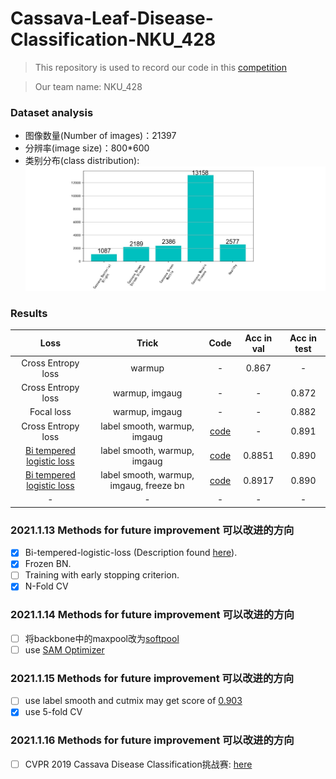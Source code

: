 # Cassava-Leaf-Disease-Classification-NKU_428
>This repository is used to record our code in this [competition](https://www.kaggle.com/c/cassava-leaf-disease-classification/overview)

> Our team name: NKU_428

### Dataset analysis
* 图像数量(Number of images)：21397
* 分辨率(image size)：800*600
* 类别分布(class distribution):
![dataset](https://github.com/nku-shengzheliu/Cassava-Leaf-Disease-Classification/blob/master/dataset.PNG)


### Results
| Loss | Trick | Code | Acc in val | Acc in test|
| :------: | :------: | :------: | :------: | :------: |
| Cross Entropy loss | warmup | - | 0.867 | - |
| Cross Entropy loss | warmup, imgaug | - | - | 0.872 |
| Focal loss | warmup, imgaug | - | - | 0.882 |
| Cross Entropy loss |label smooth, warmup, imgaug |[code](https://github.com/nku-shengzheliu/Cassava-Leaf-Disease-Classification/blob/master/train.py) | - | 0.891 |
| [Bi tempered logistic loss](https://ai.googleblog.com/2019/08/bi-tempered-logistic-loss-for-training.html)  |label smooth, warmup, imgaug| [code](https://github.com/nku-shengzheliu/Cassava-Leaf-Disease-Classification/blob/master/train_bi_temp_loss.py) | 0.8851 |0.890|
| [Bi tempered logistic loss](https://ai.googleblog.com/2019/08/bi-tempered-logistic-loss-for-training.html)  |label smooth, warmup, imgaug, freeze bn| [code](https://github.com/nku-shengzheliu/Cassava-Leaf-Disease-Classification/blob/master/train_bi_temp_loss.py) | 0.8917 |0.890|
| - | - | - | - | - |

### 2021.1.13 Methods for future improvement 可以改进的方向 
- [x] Bi-tempered-logistic-loss (Description found [here](https://ai.googleblog.com/2019/08/bi-tempered-logistic-loss-for-training.html)).
- [x] Frozen BN.
- [ ] Training with early stopping criterion.
- [x] N-Fold CV

### 2021.1.14 Methods for future improvement 可以改进的方向 
- [ ] 将backbone中的maxpool改为[softpool](https://github.com/alexandrosstergiou/SoftPool)
- [ ] use [SAM Optimizer](https://github.com/davda54/sam)

### 2021.1.15 Methods for future improvement 可以改进的方向 
- [ ] use label smooth and cutmix may get score of [0.903](https://www.kaggle.com/c/cassava-leaf-disease-classification/discussion/209065)
- [x] use 5-fold CV

### 2021.1.16 Methods for future improvement 可以改进的方向 
- [ ] CVPR 2019 Cassava Disease Classification挑战赛: [here](https://blog.csdn.net/fendouaini/article/details/93690986)
